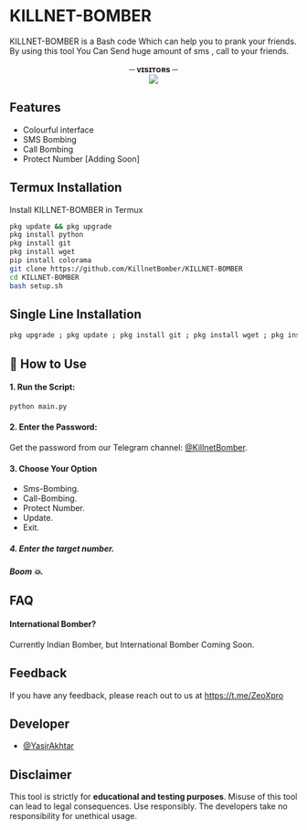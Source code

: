 
# KILLNET-BOMBER

KILLNET-BOMBER is a Bash code Which can help you to prank your friends. By using this tool You Can Send huge amount of sms , call to your friends.


<p align="center">
<b>─ ᴠɪsɪᴛᴏʀs ─</b><br>
<img align="middle" src="https://profile-counter.glitch.me/YasirAkhtar/count.svg" /></p>



## Features

- Colourful interface
- SMS Bombing
- Call Bombing
- Protect Number [Adding Soon]



##  Termux Installation

Install KILLNET-BOMBER in Termux

```bash
pkg update && pkg upgrade
pkg install python
pkg install git
pkg install wget
pip install colorama
git clone https://github.com/KillnetBomber/KILLNET-BOMBER
cd KILLNET-BOMBER
bash setup.sh
```
##  Single Line Installation

```bash
pkg upgrade ; pkg update ; pkg install git ; pkg install wget ; pkg install python ; pkg install python-pip ; pkg install colorama ; git clone https://GitHub.com/KillnetBomber/KILLNET-BOMBER ; cd KILLNET-BOMBER ; bash setup.sh ; python main.py
```


## 🚀 How to Use

#### 1. Run the Script:
```bash
python main.py
```

#### 2. Enter the Password:

Get the password from our Telegram channel: [@KillnetBomber](https://t.me/KillnetBomber).


#### 3. Choose Your Option

- Sms-Bombing.
- Call-Bombing.
- Protect Number.
- Update.
- Exit.


##### 4. Enter the target number.
##### Boom 💥.



    
## FAQ

#### International Bomber?

Currently Indian Bomber, but International Bomber Coming Soon.



## Feedback

If you have any feedback, please reach out to us at https://t.me/ZeoXpro


## Developer

- [@YasirAkhtar](https://www.github.com/yasirakhtar)

## Disclaimer 

This tool is strictly for <b>educational and testing purposes</b>. Misuse of this tool can lead to legal consequences. Use responsibly. The developers take no responsibility for unethical usage.
